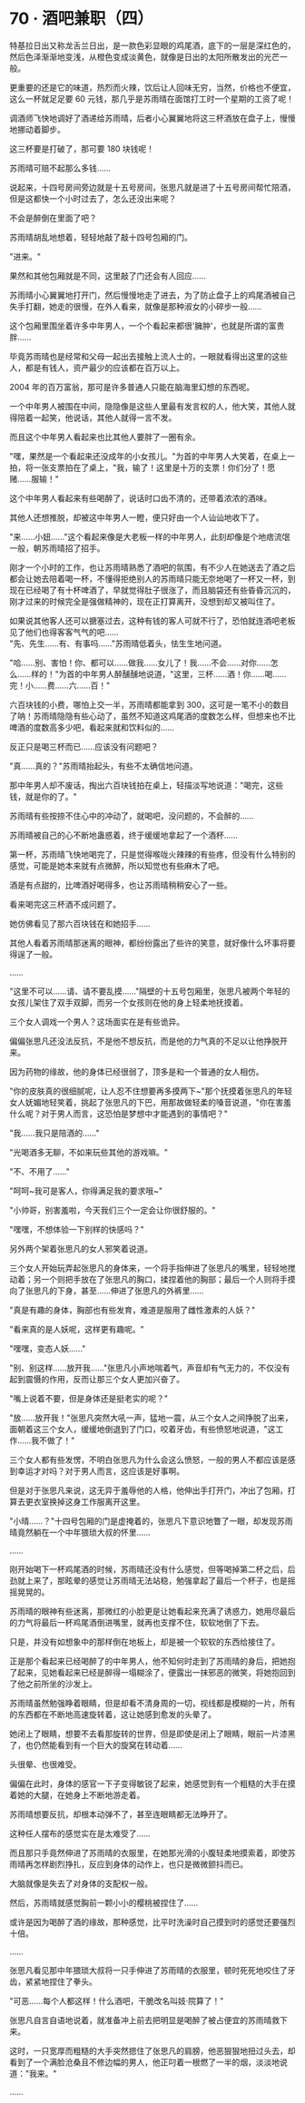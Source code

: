 <link rel="stylesheet" href="../styles/text.css" />
<h1>70 · 酒吧兼职（四）</h1>

特基拉日出又称龙舌兰日出，是一款色彩显眼的鸡尾酒，底下的一层是深红色的，然后色泽渐渐地变浅，从橙色变成淡黄色，就像是日出的太阳所散发出的光芒一般。

更重要的还是它的味道，热烈而火辣，饮后让人回味无穷，当然，价格也不便宜，这么一杯就足足要 60 元钱，那几乎是苏雨晴在面馆打工时一个星期的工资了呢！

调酒师飞快地调好了酒递给苏雨晴，后者小心翼翼地将这三杯酒放在盘子上，慢慢地挪动着脚步。

这三杯要是打破了，那可要 180 块钱呢！

苏雨晴可赔不起那么多钱……

说起来，十四号房间旁边就是十五号房间，张思凡就是进了十五号房间帮忙陪酒，但是这都快一个小时过去了，怎么还没出来呢？

不会是醉倒在里面了吧？

苏雨晴胡乱地想着，轻轻地敲了敲十四号包厢的门。

"进来。"

果然和其他包厢就是不同，这里敲了门还会有人回应……

苏雨晴小心翼翼地打开门，然后慢慢地走了进去，为了防止盘子上的鸡尾酒被自己失手打翻，她走的很慢，在外人看来，就像是那种淑女的小碎步一般……

这个包厢里围坐着许多中年男人，一个个看起来都很'臃肿'，也就是所谓的富贵胖……

毕竟苏雨晴也是经常和父母一起出去接触上流人士的，一眼就看得出这里的这些人，都是有钱人，资产最少的应该都在百万以上。

2004 年的百万富翁，那可是许多普通人只能在脑海里幻想的东西呢。

一个中年男人被围在中间，隐隐像是这些人里最有发言权的人，他大笑，其他人就得陪着一起笑，他说话，其他人就得一言不发。

而且这个中年男人看起来也比其他人要胖了一圈有余。

"嘿，果然是一个看起来还没成年的小女孩儿。"为首的中年男人大笑着，在桌上一拍，将一张支票拍在了桌上，"我，输了！这里是十万的支票！你们分了！愿赌……服输！"

这个中年男人看起来有些喝醉了，说话时口齿不清的，还带着浓浓的酒味。

其他人还想推脱，却被这中年男人一瞪，便只好由一个人讪讪地收下了。

"来……小妞……"这个看起来像是大老板一样的中年男人，此刻却像是个地痞流氓一般，朝苏雨晴招了招手。

刚才一个小时的工作，也让苏雨晴熟悉了酒吧的氛围，有不少人在她送去了酒之后都会让她去陪着喝一杯，不懂得拒绝别人的苏雨晴只能无奈地喝了一杯又一杯，到现在已经喝了有十杯啤酒了，早就觉得肚子很涨了，而且脑袋还有些昏昏沉沉的，刚才过来的时候完全是强做精神的，现在正打算离开，没想到却又被叫住了。

如果说其他客人还可以搪塞过去，这种有钱的客人可就不行了，恐怕就连酒吧老板见了他们也得客客气气的吧……\
"先、先生……有、有事吗……"苏雨晴低着头，怯生生地问道。

"哈……别、害怕！你、都可以……做我……女儿了！我……不会……对你……怎么……样的！"为首的中年男人醉醺醺地说道，"这里，三杯……酒！你……喝……完！小……费……六……百！"

六百块钱的小费，哪怕上交一半，苏雨晴都能拿到 300，这可是一笔不小的数目了呐！苏雨晴隐隐有些心动了，虽然不知道这鸡尾酒的度数怎么样，但想来也不比啤酒的度数高多少吧，看起来就和饮料似的……

反正只是喝三杯而已……应该没有问题吧？

"真……真的？"苏雨晴抬起头，有些不太确信地问道。

那中年男人却不废话，掏出六百块钱拍在桌上，轻描淡写地说道："喝完，这些钱，就是你的了。"

苏雨晴有些按捺不住心中的冲动了，就喝吧，没问题的，不会醉的……

苏雨晴被自己的心不断地蛊惑着，终于缓缓地拿起了一个酒杯……

第一杯，苏雨晴飞快地喝完了，只是觉得喉咙火辣辣的有些疼，但没有什么特别的感觉，可能是她本来就有点微醉，所以知觉也有些麻木了吧。

酒是有点甜的，比啤酒好喝得多，也让苏雨晴稍稍安心了一些。

看来喝完这三杯酒不成问题了。

她仿佛看见了那六百块钱在和她招手……

其他人看着苏雨晴那迷离的眼神，都纷纷露出了些许的笑意，就好像什么坏事将要得逞了一般。

……

"这里不可以……请、请不要乱摸……"隔壁的十五号包厢里，张思凡被两个年轻的女孩儿架住了双手双脚，而另一个女孩则在他的身上轻柔地抚摸着。

三个女人调戏一个男人？这场面实在是有些诡异。

偏偏张思凡还没法反抗，不是他不想反抗，而是他的力气真的不足以让他挣脱开来。

因为药物的缘故，他的身体已经很弱了，顶多是和一个普通的女人相仿。

"你的皮肤真的很细腻呢，让人忍不住想要再多摸两下\~"那个抚摸着张思凡的年轻女人妩媚地轻笑着，挑起了张思凡的下巴，用那故做轻柔的嗓音说道，"你在害羞什么呢？对于男人而言，这恐怕是梦想中才能遇到的事情吧？"

"我……我只是陪酒的……"

"光喝酒多无聊，不如来玩些其他的游戏嘛。"

"不、不用了……"

"呵呵\~我可是客人，你得满足我的要求哦\~"

"小帅哥，别害羞啦，今天我们三个一定会让你很舒服的。"

"嘿嘿，不想体验一下别样的快感吗？"

另外两个架着张思凡的女人邪笑着说道。

三个女人开始玩弄起张思凡的身体来，一个将手指伸进了张思凡的嘴里，轻轻地搅动着；另一个则把手放在了张思凡的胸口，揉捏着他的胸部；最后一个人则将手摸向了张思凡的下身，甚至……伸进了张思凡的外裤里……

"真是有趣的身体，胸部也有些发育，难道是服用了雌性激素的人妖？"

"看来真的是人妖呢，这样更有趣呢。"

"嘿嘿，变态人妖……"

"别、别这样……放开我……"张思凡小声地喘着气，声音却有气无力的，不仅没有起到震慑的作用，反而让那三个女人更加兴奋了。

"嘴上说着不要，但是身体还是挺老实的呢？"

"放……放开我！"张思凡突然大吼一声，猛地一震，从三个女人之间挣脱了出来，面朝着这三个女人，缓缓地倒退到了门口，咬着牙齿，有些愤怒地说道，"这工作……我不做了！"

三个女人都有些发愣，不明白张思凡为什么会这么愤怒，一般的男人不都应该是感到幸运才对吗？对于男人而言，这应该是好事啊。

但是对于张思凡来说，这无异于羞辱他的人格，他伸出手打开门，冲出了包厢，打算去更衣室换掉这身工作服离开这里。

"小晴……？"十四号包厢的门是虚掩着的，张思凡下意识地瞥了一眼，却发现苏雨晴竟然躺在一个中年猥琐大叔的怀里……

……

刚开始喝下一杯鸡尾酒的时候，苏雨晴还没有什么感觉，但等喝掉第二杯之后，后劲就上来了，那眩晕的感觉让苏雨晴无法站稳，勉强拿起了最后一个杯子，也是摇摇晃晃的。

苏雨晴的眼神有些迷离，那微红的小脸更是让她看起来充满了诱惑力，她用尽最后的力气将最后一杯鸡尾酒倒进嘴里，就再也支撑不住，软软地倒了下去。

只是，并没有如想象中的那样倒在地板上，却是被一个软软的东西给接住了。

正是那个看起来已经喝醉了的中年男人，他不知何时走到了苏雨晴的身后，把她抱了起来，见她看起来已经是醉得一塌糊涂了，便露出一抹邪恶的微笑，将她抱回到了他之前所坐的沙发上。

苏雨晴虽然勉强睁着眼睛，但是却看不清身周的一切，视线都是模糊的一片，所有的东西都在不断地高速旋转着，这让她感到愈发的头晕了。

她闭上了眼睛，想要不去看那旋转的世界，但是即使是闭上了眼睛，眼前一片漆黑了，也仍然能看到有一个巨大的旋窝在转动着……

头很晕、也很难受。

偏偏在此时，身体的感官一下子变得敏锐了起来，她感觉到有一个粗糙的大手在摸着她的大腿，在她身上不断地游走着。

苏雨晴想要反抗，却根本动弹不了，甚至连眼睛都无法睁开了。

这种任人摆布的感觉实在是太难受了……

而且那只手竟然伸进了苏雨晴的衣服里，在她那光滑的小腹轻柔地摸索着，即使苏雨晴再怎样剧烈挣扎，反应到身体的动作上，也只是微微颤抖而已。

大脑就像是失去了对身体的支配权一般。

然后，苏雨晴就感觉胸前一颗小小的樱桃被捏住了……

或许是因为喝醉了酒的缘故，那种感觉，比平时洗澡时自己摸到时的感觉还要强烈十倍。

……

张思凡看见那中年猥琐大叔将一只手伸进了苏雨晴的衣服里，顿时死死地咬住了牙齿，紧紧地捏住了拳头。

"可恶……每个人都这样！什么酒吧，干脆改名叫妓·院算了！"

张思凡自言自语地说着，就准备冲上前去把明显是喝醉了被占便宜的苏雨晴救下来。

这时，一只宽厚而粗糙的大手突然摁住了张思凡的肩膀，他恶狠狠地扭过头去，却看到了一个满脸沧桑且不修边幅的男人，他正叼着一根燃了一半的烟，淡淡地说道："我来。"

……
